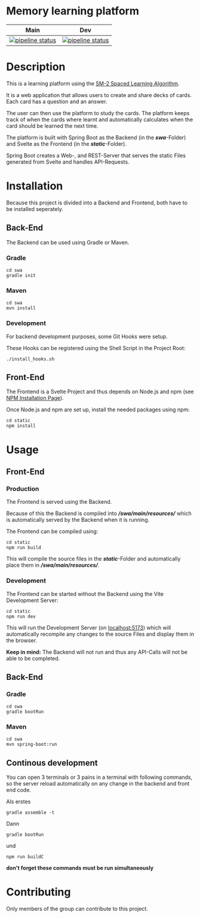 # Memory learning platform

| Main | Dev |
| ---- | --- |
|[![pipeline status](https://git.uibk.ac.at/informatik/qe/swapsws22/group6/g6t1/badges/main/pipeline.svg)](https://git.uibk.ac.at/informatik/qe/swapsws22/group6/g6t1/-/commits/main) | [![pipeline status](https://git.uibk.ac.at/informatik/qe/swapsws22/group6/g6t1/badges/dev/pipeline.svg)](https://git.uibk.ac.at/informatik/qe/swapsws22/group6/g6t1/commits/dev) |

# Description 

This is a learning platform using the [SM-2 Spaced Learning Algorithm](https://en.wikipedia.org/wiki/SuperMemo#Description_of_SM-2_algorithm).

It is a web application that allows users to create and share decks of cards. 
Each card has a question and an answer. 

The user can then use the platform to study the cards. 
The platform keeps track of when the cards where learnt and automatically calculates when the card should be learned the next time. 

The platform is built with Spring Boot as the Backend (in the ***swa***-Folder) and Svelte as the Frontend (in the ***static***-Folder).

Spring Boot creates a Web-, and REST-Server that serves the static Files generated from Svelte and handles API-Requests.

# Installation

Because this project is divided into a Backend and Frontend, both have to be installed seperately.

## Back-End

The Backend can be used using Gradle or Maven.

### Gradle

```
cd swa
gradle init
```

### Maven

```
cd swa
mvn install
```

### Development

For backend development purposes, some Git Hooks were setup.

These Hooks can be registered using the Shell Script in the Project Root:
```
./install_hooks.sh
```

## Front-End

The Frontend is a Svelte Project and thus depends on Node.js and npm (see [NPM Installation Page](https://docs.npmjs.com/downloading-and-installing-node-js-and-npm/)).

Once Node.js and npm are set up, install the needed packages using npm:

```
cd static
npm install
```

# Usage

## Front-End

### Production

The Frontend is served using the Backend.

Because of this the Backend is compiled into ***/swa/main/resources/*** which is automatically served by the Backend when it is running.

The Frontend can be compiled using:

```
cd static
npm run build
```

This will compile the source files in the ***static***-Folder and automatically place them in ***/swa/main/resources/***.

### Development

The Frontend can be started without the Backend using the Vite Development Server:

```
cd static
npm run dev
```

This will run the Development Server (on [localhost:5173](localhost:5173)) which will automatically recompile any changes to the source Files and display them in the browser.

**Keep in mind:** The Backend will not run and thus any API-Calls will not be able to be completed.

## Back-End

### Gradle

```
cd swa
gradle bootRun
```

### Maven

```
cd swa
mvn spring-boot:run
```

## Continous development
You can open 3 terminals or 3 pains in a terminal with following commands, so the server reload automatically on any change in the backend and front end code. 

Als erstes
```
gradle assemble -t
````
Dann 
```
gradle bootRun
```

und 

```
npm run buildC
```

__don't forget these commands must be run simultaneously__

# Contributing

Only members of the group can contribute to this project.
